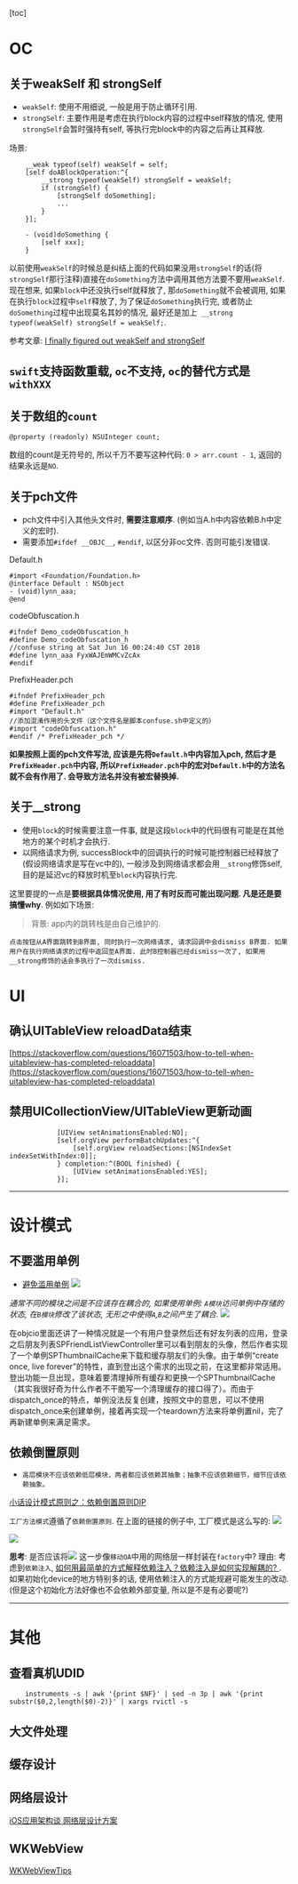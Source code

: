 
[toc]

# OC
## 关于weakSelf 和 strongSelf
* `weakSelf`: 使用不用细说, 一般是用于防止循环引用.
* `strongSelf`: 主要作用是考虑在执行block内容的过程中self释放的情况, 使用`strongSelf`会暂时强持有self, 等执行完block中的内容之后再让其释放.

场景:

```objc
    __weak typeof(self) weakSelf = self;
    [self doABlockOperation:^{
        __strong typeof(weakSelf) strongSelf = weakSelf;
        if (strongSelf) {
            [strongSelf doSomething];
            ...
        }
    }];
    
    - (void)doSomething {
        [self xxx];
    }
```

以前使用`weakSelf`的时候总是纠结上面的代码如果没用`strongSelf`的话(将`strongSelf`那行注释)直接在`doSomething`方法中调用其他方法要不要用`weakSelf`.   现在想来, 如果`block`中还没执行self就释放了, 那`doSomething`就不会被调用, 如果在执行`block`过程中`self`释放了, 为了保证`doSomething`执行完, 或者防止`doSomething`过程中出现莫名其妙的情况, 最好还是加上` __strong typeof(weakSelf) strongSelf = weakSelf;`.


参考文章: [I finally figured out weakSelf and strongSelf](https://dhoerl.wordpress.com/2013/04/23/i-finally-figured-out-weakself-and-strongself/)

##  `swift`支持函数重载, `oc`不支持, `oc`的替代方式是`withXXX`

## 关于数组的`count`

```objc
@property (readonly) NSUInteger count;
```
数组的count是无符号的, 所以千万不要写这种代码: `0 > arr.count - 1`, 返回的结果永远是`NO`.

## 关于pch文件
* pch文件中引入其他头文件时, **需要注意顺序**. (例如当A.h中内容依赖B.h中定义的宏时).
* 需要添加`#ifdef __OBJC__`, `#endif`, 以区分非oc文件. 否则可能引发错误.

Default.h

```objc
#import <Foundation/Foundation.h>
@interface Default : NSObject
- (void)lynn_aaa;
@end
```

codeObfuscation.h

```objc
#ifndef Demo_codeObfuscation_h
#define Demo_codeObfuscation_h
//confuse string at Sat Jun 16 00:24:40 CST 2018
#define lynn_aaa FyxWAJEmWMCvZcAx
#endif
```

PrefixHeader.pch

```objc
#ifndef PrefixHeader_pch
#define PrefixHeader_pch
#import "Default.h"
//添加混淆作用的头文件（这个文件名是脚本confuse.sh中定义的）
#import "codeObfuscation.h"  
#endif /* PrefixHeader_pch */
```

**如果按照上面的pch文件写法, 应该是先将`Default.h`中内容加入pch, 然后才是`PrefixHeader.pch`中内容, 所以`PrefixHeader.pch`中的宏对`Default.h`中的方法名就不会有作用了. 会导致方法名并没有被宏替换掉.**


## 关于__strong
* 使用`block`的时候需要注意一件事, 就是这段`block`中的代码很有可能是在其他地方的某个时机才会执行. 
* 以网络请求为例, successBlock中的回调执行的时候可能控制器已经释放了(假设网络请求是写在vc中的), 一般涉及到网络请求都会用`__strong`修饰self, 目的是延迟vc的释放时机至`block`内容执行完. 

这里要提的一点是**要根据具体情况使用, 用了有时反而可能出现问题. 凡是还是要搞懂why**.  例如如下场景: 
> 背景: app内的跳转栈是由自己维护的.

    点击按钮从A界面跳转到B界面, 同时执行一次网络请求, 请求回调中会dismiss B界面. 如果用户在执行网络请求的过程中返回至A界面. 此时B控制器已经dismiss一次了, 如果用__strong修饰的话会多执行了一次dismiss. 


# UI
## 确认UITableView reloadData结束
[https://stackoverflow.com/questions/16071503/how-to-tell-when-uitableview-has-completed-reloaddata](https://stackoverflow.com/questions/16071503/how-to-tell-when-uitableview-has-completed-reloaddata)

## 禁用UICollectionView/UITableView更新动画

```
            [UIView setAnimationsEnabled:NO];
            [self.orgView performBatchUpdates:^{
                [self.orgView reloadSections:[NSIndexSet indexSetWithIndex:0]];
            } completion:^(BOOL finished) {
                [UIView setAnimationsEnabled:YES];
            }];

```

-------

# 设计模式
## 不要滥用单例
* [避免滥用单例](https://objccn.io/issue-13-2/)
![](media/15142576158662/15142776381655.jpg)

*通常不同的模块之间是不应该存在耦合的, 如果使用单例: `A模块`访问单例中存储的状态, 在`B模块`修改了该状态, 无形之中使得`A`,`B`之间产生了耦合.*
![](media/15142576158662/15142783250935.jpg)


在objcio里面还讲了一种情况就是一个有用户登录然后还有好友列表的应用，登录之后朋友列表SPFriendListViewController里可以看到朋友的头像，然后作者实现了一个单例SPThumbnailCache来下载和缓存朋友们的头像。由于单例“create once, live forever”的特性，直到登出这个需求的出现之前，在这里都非常适用。登出功能一旦出现，意味着要清理掉所有缓存和更换一个SPThumbnailCache（其实我很好奇为什么作者不干脆写一个清理缓存的接口得了）。而由于dispatch_once的特点，单例没法反复创建，按照文中的意思，可以不使用dispatch_once来创建单例，接着再实现一个teardown方法来将单例置nil，完了再新建单例来满足需求。 

## 依赖倒置原则
* `高层模块不应该依赖低层模块，两者都应该依赖其抽象；抽象不应该依赖细节，细节应该依赖抽象。`

 [小话设计模式原则之：依赖倒置原则DIP](https://zhuanlan.zhihu.com/p/24175489)

`工厂方法模式`遵循了`依赖倒置原则`.  在上面的链接的例子中, 工厂模式是这么写的:
![](media/15142576158662/15142999208697.jpg)

![](media/15142576158662/15142999365804.jpg)

**思考**: 是否应该将![](media/15142576158662/15143000693375.jpg)
这一步像`移动OA`中用的网络层一样封装在`factory`中? 
理由: 考虑到`依赖注入`, [如何用最简单的方式解释依赖注入？依赖注入是如何实现解耦的?
](https://www.zhihu.com/question/32108444) . 如果初始化device的地方特别多的话, 使用依赖注入的方式能规避可能发生的改动.(但是这个初始化方法好像也不会依赖外部变量, 所以是不是有必要呢?)





-------


# 其他
## 查看真机UDID

```objc
    instruments -s | awk '{print $NF}' | sed -n 3p | awk '{print substr($0,2,length($0)-2)}' | xargs rvictl -s
```



## 大文件处理

## 缓存设计

## 网络层设计
[iOS应用架构谈 网络层设计方案](https://casatwy.com/iosying-yong-jia-gou-tan-wang-luo-ceng-she-ji-fang-an.html)

## WKWebView
[WKWebViewTips](https://github.com/ShingoFukuyama/WKWebViewTips)




